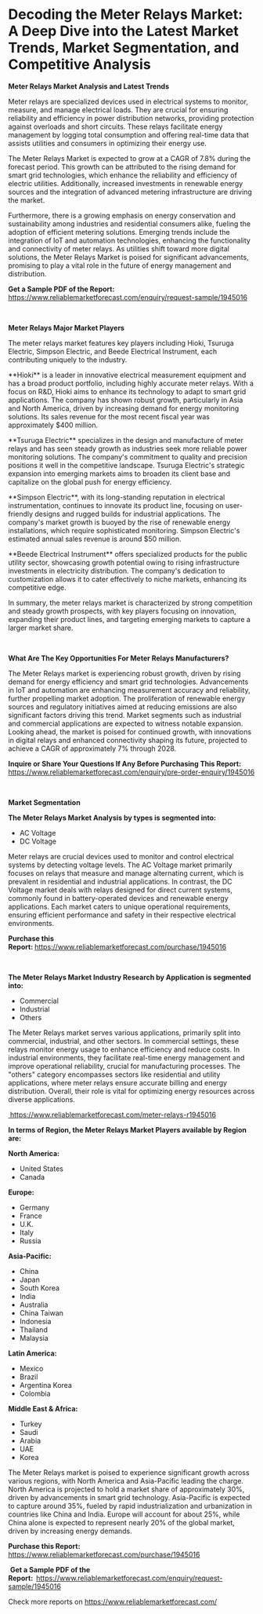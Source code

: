 <p><h1>Decoding the Meter Relays Market: A Deep Dive into the Latest Market Trends, Market Segmentation, and Competitive Analysis</h1></p><p><strong>Meter Relays Market Analysis and Latest Trends</strong></p>
<p><p>Meter relays are specialized devices used in electrical systems to monitor, measure, and manage electrical loads. They are crucial for ensuring reliability and efficiency in power distribution networks, providing protection against overloads and short circuits. These relays facilitate energy management by logging total consumption and offering real-time data that assists utilities and consumers in optimizing their energy use.</p><p>The Meter Relays Market is expected to grow at a CAGR of 7.8% during the forecast period. This growth can be attributed to the rising demand for smart grid technologies, which enhance the reliability and efficiency of electric utilities. Additionally, increased investments in renewable energy sources and the integration of advanced metering infrastructure are driving the market. </p><p>Furthermore, there is a growing emphasis on energy conservation and sustainability among industries and residential consumers alike, fueling the adoption of efficient metering solutions. Emerging trends include the integration of IoT and automation technologies, enhancing the functionality and connectivity of meter relays. As utilities shift toward more digital solutions, the Meter Relays Market is poised for significant advancements, promising to play a vital role in the future of energy management and distribution.</p></p>
<p><strong>Get a Sample PDF of the Report:&nbsp;</strong> <a href="https://www.reliablemarketforecast.com/enquiry/request-sample/1945016?utm_campaign=2290&utm_medium=2&utm_source=Github&utm_content=ia&utm_term=20022025&utm_id=meter-relays">https://www.reliablemarketforecast.com/enquiry/request-sample/1945016</a></p>
<p>&nbsp;</p>
<p><strong>Meter Relays Major Market Players</strong></p>
<p><p>The meter relays market features key players including Hioki, Tsuruga Electric, Simpson Electric, and Beede Electrical Instrument, each contributing uniquely to the industry.</p><p>**Hioki** is a leader in innovative electrical measurement equipment and has a broad product portfolio, including highly accurate meter relays. With a focus on R&D, Hioki aims to enhance its technology to adapt to smart grid applications. The company has shown robust growth, particularly in Asia and North America, driven by increasing demand for energy monitoring solutions. Its sales revenue for the most recent fiscal year was approximately $400 million.</p><p>**Tsuruga Electric** specializes in the design and manufacture of meter relays and has seen steady growth as industries seek more reliable power monitoring solutions. The company's commitment to quality and precision positions it well in the competitive landscape. Tsuruga Electric's strategic expansion into emerging markets aims to broaden its client base and capitalize on the global push for energy efficiency.</p><p>**Simpson Electric**, with its long-standing reputation in electrical instrumentation, continues to innovate its product line, focusing on user-friendly designs and rugged builds for industrial applications. The company's market growth is buoyed by the rise of renewable energy installations, which require sophisticated monitoring. Simpson Electric's estimated annual sales revenue is around $50 million.</p><p>**Beede Electrical Instrument** offers specialized products for the public utility sector, showcasing growth potential owing to rising infrastructure investments in electricity distribution. The company's dedication to customization allows it to cater effectively to niche markets, enhancing its competitive edge.</p><p>In summary, the meter relays market is characterized by strong competition and steady growth prospects, with key players focusing on innovation, expanding their product lines, and targeting emerging markets to capture a larger market share.</p></p>
<p>&nbsp;</p>
<p><strong>What Are The Key Opportunities For Meter Relays Manufacturers?</strong></p>
<p><p>The Meter Relays market is experiencing robust growth, driven by rising demand for energy efficiency and smart grid technologies. Advancements in IoT and automation are enhancing measurement accuracy and reliability, further propelling market adoption. The proliferation of renewable energy sources and regulatory initiatives aimed at reducing emissions are also significant factors driving this trend. Market segments such as industrial and commercial applications are expected to witness notable expansion. Looking ahead, the market is poised for continued growth, with innovations in digital relays and enhanced connectivity shaping its future, projected to achieve a CAGR of approximately 7% through 2028.</p></p>
<p><strong>Inquire or Share Your Questions If Any Before Purchasing This Report:</strong> <a href="https://www.reliablemarketforecast.com/enquiry/pre-order-enquiry/1945016?utm_campaign=2290&utm_medium=2&utm_source=Github&utm_content=ia&utm_term=20022025&utm_id=meter-relays">https://www.reliablemarketforecast.com/enquiry/pre-order-enquiry/1945016</a></p>
<p>&nbsp;</p>
<p><strong>Market Segmentation</strong></p>
<p><strong>The Meter Relays Market Analysis by types is segmented into:</strong></p>
<p><ul><li>AC Voltage</li><li>DC Voltage</li></ul></p>
<p><p>Meter relays are crucial devices used to monitor and control electrical systems by detecting voltage levels. The AC Voltage market primarily focuses on relays that measure and manage alternating current, which is prevalent in residential and industrial applications. In contrast, the DC Voltage market deals with relays designed for direct current systems, commonly found in battery-operated devices and renewable energy applications. Each market caters to unique operational requirements, ensuring efficient performance and safety in their respective electrical environments.</p></p>
<p><strong>Purchase this Report:&nbsp;</strong><a href="https://www.reliablemarketforecast.com/purchase/1945016?utm_campaign=2290&utm_medium=2&utm_source=Github&utm_content=ia&utm_term=20022025&utm_id=meter-relays">https://www.reliablemarketforecast.com/purchase/1945016</a></p>
<p>&nbsp;</p>
<p><strong>The Meter Relays Market Industry Research by Application is segmented into:</strong></p>
<p><ul><li>Commercial</li><li>Industrial</li><li>Others</li></ul></p>
<p><p>The Meter Relays market serves various applications, primarily split into commercial, industrial, and other sectors. In commercial settings, these relays monitor energy usage to enhance efficiency and reduce costs. In industrial environments, they facilitate real-time energy management and improve operational reliability, crucial for manufacturing processes. The "others" category encompasses sectors like residential and utility applications, where meter relays ensure accurate billing and energy distribution. Overall, their role is vital for optimizing energy resources across diverse applications.</p></p>
<p><a href="https://www.reliablemarketforecast.com/meter-relays-r1945016?utm_campaign=2290&utm_medium=2&utm_source=Github&utm_content=ia&utm_term=20022025&utm_id=meter-relays">&nbsp;https://www.reliablemarketforecast.com/meter-relays-r1945016</a></p>
<p><strong>In terms of Region, the Meter Relays Market Players available by Region are:</strong></p>
<p>
    <p> <strong> North America: </strong>
        <ul>
            <li>United States</li>
            <li>Canada</li>
        </ul>
        </p> 
    <p> <strong> Europe: </strong>
        <ul>
            <li>Germany</li>
            <li>France</li>
            <li>U.K.</li>
            <li>Italy</li>
            <li>Russia</li>
        </ul>
        </p> 
    <p> <strong> Asia-Pacific: </strong>
        <ul>
            <li>China</li>
            <li>Japan</li>
            <li>South Korea</li>
            <li>India</li>
            <li>Australia</li>
            <li>China Taiwan</li>
            <li>Indonesia</li>
            <li>Thailand</li>
            <li>Malaysia</li>
        </ul>
        </p> 
    <p> <strong> Latin America: </strong>
        <ul>
            <li>Mexico</li>
            <li>Brazil</li>
            <li>Argentina Korea</li>
            <li>Colombia</li>
        </ul>
        </p> 
    <p> <strong> Middle East & Africa: </strong>
        <ul>
            <li>Turkey</li>
            <li>Saudi</li>
            <li>Arabia</li>
            <li>UAE</li>
            <li>Korea</li>
        </ul>
    </p>
    </p>
<p><p>The Meter Relays market is poised to experience significant growth across various regions, with North America and Asia-Pacific leading the charge. North America is projected to hold a market share of approximately 30%, driven by advancements in smart grid technology. Asia-Pacific is expected to capture around 35%, fueled by rapid industrialization and urbanization in countries like China and India. Europe will account for about 25%, while China alone is expected to represent nearly 20% of the global market, driven by increasing energy demands.</p></p>
<p><strong>Purchase this Report: </strong><a href="https://www.reliablemarketforecast.com/purchase/1945016?utm_campaign=2290&utm_medium=2&utm_source=Github&utm_content=ia&utm_term=20022025&utm_id=meter-relays">https://www.reliablemarketforecast.com/purchase/1945016</a></p>
<p>&nbsp;<strong>Get a Sample PDF of the Report:&nbsp;&nbsp;</strong><a href="https://www.reliablemarketforecast.com/enquiry/request-sample/1945016?utm_campaign=2290&utm_medium=2&utm_source=Github&utm_content=ia&utm_term=20022025&utm_id=meter-relays">https://www.reliablemarketforecast.com/enquiry/request-sample/1945016</a></p>
<p><strong></strong></p>
<p>Check more reports on <a href="https://www.reliablemarketforecast.com/?utm_campaign=2290&utm_medium=2&utm_source=Github&utm_content=ia&utm_term=20022025&utm_id=meter-relays">https://www.reliablemarketforecast.com/</a></p>